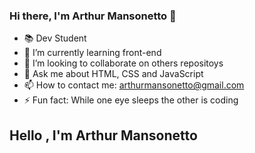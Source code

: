 ### Hi there, I'm Arthur Mansonetto 👋


- 📚 Dev Student
- 🌱 I’m currently learning front-end
- 👯 I’m looking to collaborate on others repositoys
- 💬 Ask me about HTML, CSS and JavaScript
- 📫 How to contact me: arthurmansonetto@gmail.com
- ⚡ Fun fact: While one eye sleeps the other is coding

## Hello , I'm Arthur Mansonetto


